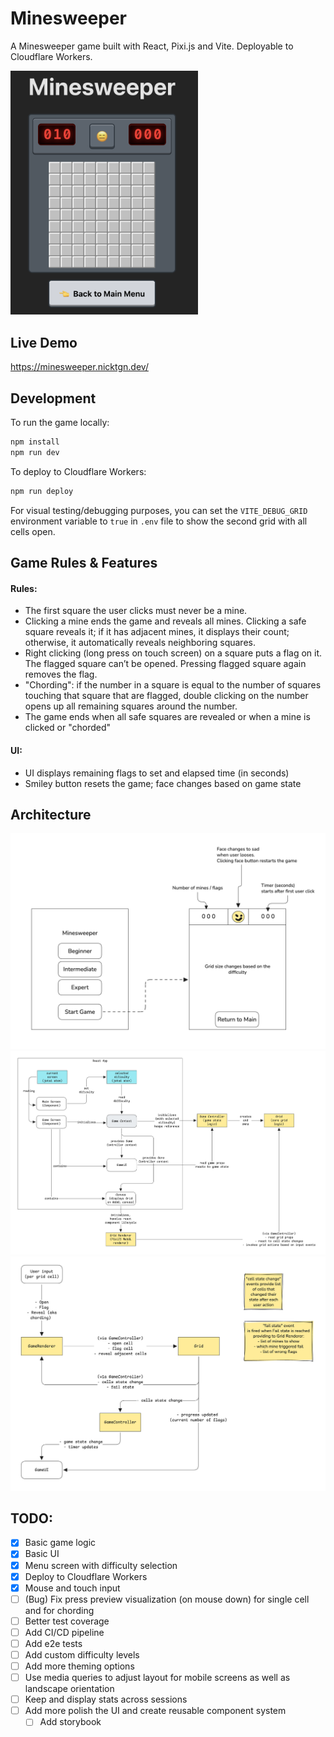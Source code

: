 # Minesweeper

A Minesweeper game built with React, Pixi.js and Vite. Deployable to Cloudflare Workers.

<img src="./src/assets/screenshot.png" alt="drawing" width="300"/>

## Live Demo

https://minesweeper.nicktgn.dev/

## Development

To run the game locally:

```bash
npm install
npm run dev
```

To deploy to Cloudflare Workers:

```bash
npm run deploy
```

For visual testing/debugging purposes, you can set the `VITE_DEBUG_GRID` environment variable to `true` in `.env` file to show the second grid with all cells open.

## Game Rules & Features

#### Rules:
- The first square the user clicks must never be a mine.
- Clicking a mine ends the game and reveals all mines. Clicking a safe square reveals it; if it has adjacent mines, it displays their count; otherwise, it automatically reveals neighboring squares.
- Right clicking (long press on touch screen) on a square puts a flag on it. The flagged square can’t be opened. Pressing flagged square again removes the flag.
- "Chording": if the number in a square is equal to the number of squares touching that square that are flagged, double clicking on the number opens up all remaining squares around the number.
- The game ends when all safe squares are revealed or when a mine is clicked or "chorded"

#### UI:
- UI displays remaining flags to set and elapsed time (in seconds)
- Smiley button resets the game; face changes based on game state

## Architecture

<img src="./docs/storyboard.png" alt="Storyboard"/>

<img src="./docs/architecture.png" alt="Component Architecture"/>

<img src="./docs/event_flow.png" alt="Event Flow"/>

## TODO:
- [x] Basic game logic
- [x] Basic UI
- [x] Menu screen with difficulty selection
- [x] Deploy to Cloudflare Workers
- [x] Mouse and touch input
- [ ] (Bug) Fix press preview visualization (on mouse down) for single cell and for chording
- [ ] Better test coverage
- [ ] Add CI/CD pipeline
- [ ] Add e2e tests
- [ ] Add custom difficulty levels
- [ ] Add more theming options
- [ ] Use media queries to adjust layout for mobile screens as well as landscape orientation
- [ ] Keep and display stats across sessions
- [ ] Add more polish the UI and create reusable component system
    - [ ] Add storybook
